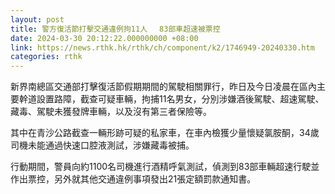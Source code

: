 ```yaml
---
layout: post
title: 警方復活節打擊交通違例拘11人　 83部車超速被票控
date: 2024-03-30 20:12:22.000000000 +08:00
link: https://news.rthk.hk/rthk/ch/component/k2/1746949-20240330.htm
categories: rthk
---
```


新界南總區交通部打擊復活節假期期間的駕駛相關罪行，昨日及今日凌晨在區內主要幹道設置路障，截查可疑車輛，拘捕11名男女，分別涉嫌酒後駕駛、超速駕駛、藏毒、駕駛未獲發牌車輛，以及沒有第三者保險等。

其中在青沙公路截查一輛形跡可疑的私家車，在車內檢獲少量懷疑氯胺酮，34歲司機未能通過快速口腔液測試，涉嫌藏毒被捕。

行動期間，警員向約1100名司機進行酒精呼氣測試，偵測到83部車輛超速行駛並作出票控，另外就其他交通違例事項發出21張定額罰款通知書。
